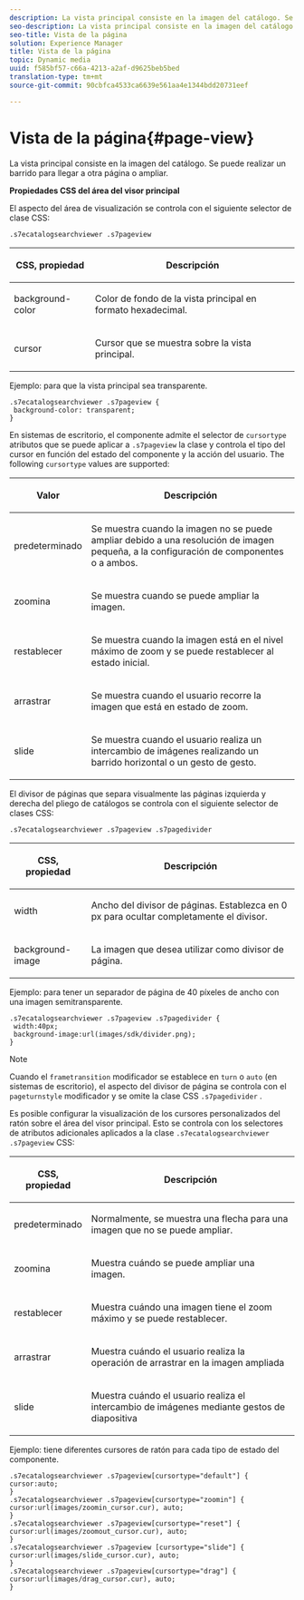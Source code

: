 ```yaml
---
description: La vista principal consiste en la imagen del catálogo. Se puede realizar un barrido para llegar a otra página o ampliar.
seo-description: La vista principal consiste en la imagen del catálogo. Se puede realizar un barrido para llegar a otra página o ampliar.
seo-title: Vista de la página
solution: Experience Manager
title: Vista de la página
topic: Dynamic media
uuid: f585bf57-c66a-4213-a2af-d9625beb5bed
translation-type: tm+mt
source-git-commit: 90cbfca4533ca6639e561aa4e1344bdd20731eef

---
```



# Vista de la página{#page-view}

La vista principal consiste en la imagen del catálogo. Se puede realizar un barrido para llegar a otra página o ampliar.

<!--<a id="section_061E550C1C1D4DB2BD663A898895B38C"></a>-->

**Propiedades CSS del área del visor principal**

El aspecto del área de visualización se controla con el siguiente selector de clase CSS:

```
.s7ecatalogsearchviewer .s7pageview
```

<table id="table_94EE3F5BBE4547C0B4943471CEE7EDE4"> 
 <thead> 
  <tr> 
   <th colname="col1" class="entry"> <p> CSS, propiedad </p> </th> 
   <th colname="col2" class="entry"> <p>Descripción </p> </th> 
  </tr> 
 </thead>
 <tbody> 
  <tr> 
   <td colname="col1"> <p> <span class="codeph"> background-color </span> </p> </td> 
   <td colname="col2"> <p> Color de fondo de la vista principal en formato hexadecimal. </p> </td> 
  </tr> 
  <tr> 
   <td colname="col1"> <p> <span class="codeph"> cursor </span> </p> </td> 
   <td colname="col2"> <p>Cursor que se muestra sobre la vista principal. </p> </td> 
  </tr> 
 </tbody> 
</table>

Ejemplo: para que la vista principal sea transparente.

```
.s7ecatalogsearchviewer .s7pageview { 
 background-color: transparent; 
}
```

En sistemas de escritorio, el componente admite el selector de `cursortype` atributos que se puede aplicar a `.s7pageview` la clase y controla el tipo del cursor en función del estado del componente y la acción del usuario. The following `cursortype` values are supported:

<table id="table_45B83F6CCDE84C36B0E087CA9144BFE6"> 
 <thead> 
  <tr> 
   <th colname="col1" class="entry"> <p>Valor </p> </th> 
   <th colname="col2" class="entry"> <p>Descripción </p> </th> 
  </tr> 
 </thead>
 <tbody> 
  <tr> 
   <td colname="col1"> <p> <span class="codeph"> predeterminado </span> </p> </td> 
   <td colname="col2"> <p>Se muestra cuando la imagen no se puede ampliar debido a una resolución de imagen pequeña, a la configuración de componentes o a ambos. </p> </td> 
  </tr> 
  <tr> 
   <td colname="col1"> <p> <span class="codeph"> zoomina </span> </p> </td> 
   <td colname="col2"> <p>Se muestra cuando se puede ampliar la imagen. </p> </td> 
  </tr> 
  <tr> 
   <td colname="col1"> <p> <span class="codeph"> restablecer </span> </p> </td> 
   <td colname="col2"> <p>Se muestra cuando la imagen está en el nivel máximo de zoom y se puede restablecer al estado inicial. </p> </td> 
  </tr> 
  <tr> 
   <td colname="col1"> <p> <span class="codeph"> arrastrar </span> </p> </td> 
   <td colname="col2"> <p>Se muestra cuando el usuario recorre la imagen que está en estado de zoom. </p> </td> 
  </tr> 
  <tr> 
   <td colname="col1"> <p> <span class="codeph"> slide </span> </p> </td> 
   <td colname="col2"> <p>Se muestra cuando el usuario realiza un intercambio de imágenes realizando un barrido horizontal o un gesto de gesto. </p> </td> 
  </tr> 
 </tbody> 
</table>

El divisor de páginas que separa visualmente las páginas izquierda y derecha del pliego de catálogos se controla con el siguiente selector de clases CSS:

`.s7ecatalogsearchviewer .s7pageview .s7pagedivider`

<table id="table_77EBC9A77BF14CF4974F8F43C709A207"> 
 <thead> 
  <tr> 
   <th colname="col1" class="entry"> <p> CSS, propiedad </p> </th> 
   <th colname="col2" class="entry"> <p>Descripción </p> </th> 
  </tr> 
 </thead>
 <tbody> 
  <tr> 
   <td colname="col1"> <p> <span class="codeph"> width </span> </p> </td> 
   <td colname="col2"> <p> Ancho del divisor de páginas. Establezca en <span class="codeph"> 0 </span> px para ocultar completamente el divisor. </p> </td> 
  </tr> 
  <tr> 
   <td colname="col1"> <p> <span class="codeph"> background-image </span> </p> </td> 
   <td colname="col2"> <p>La imagen que desea utilizar como divisor de página. </p> </td> 
  </tr> 
 </tbody> 
</table>

Ejemplo: para tener un separador de página de 40 píxeles de ancho con una imagen semitransparente.

```
.s7ecatalogsearchviewer .s7pageview .s7pagedivider { 
 width:40px; 
 background-image:url(images/sdk/divider.png); 
}
```

>[!NOTE]
>
>Cuando el `frametransition` modificador se establece en `turn` o `auto` (en sistemas de escritorio), el aspecto del divisor de página se controla con el `pageturnstyle` modificador y se omite la clase CSS `.s7pagedivider` .

Es posible configurar la visualización de los cursores personalizados del ratón sobre el área del visor principal. Esto se controla con los selectores de atributos adicionales aplicados a la clase `.s7ecatalogsearchviewer .s7pageview` CSS:

<table id="table_908164DECF9347A19A9696A23BBDB1A2"> 
 <thead> 
  <tr> 
   <th colname="col1" class="entry"> <p> CSS, propiedad </p> </th> 
   <th colname="col2" class="entry"> <p>Descripción </p> </th> 
  </tr> 
 </thead>
 <tbody> 
  <tr> 
   <td colname="col1"> <p> <span class="codeph"> predeterminado </span> </p> </td> 
   <td colname="col2"> <p> Normalmente, se muestra una flecha para una imagen que no se puede ampliar. </p> </td> 
  </tr> 
  <tr> 
   <td colname="col1"> <p> <span class="codeph"> zoomina </span> </p> </td> 
   <td colname="col2"> <p> Muestra cuándo se puede ampliar una imagen. </p> </td> 
  </tr> 
  <tr> 
   <td colname="col1"> <p> <span class="codeph"> restablecer </span> </p> </td> 
   <td colname="col2"> <p>Muestra cuándo una imagen tiene el zoom máximo y se puede restablecer. </p> </td> 
  </tr> 
  <tr> 
   <td colname="col1"> <p> <span class="codeph"> arrastrar </span> </p> </td> 
   <td colname="col2"> <p>Muestra cuándo el usuario realiza la operación de arrastrar en la imagen ampliada </p> </td> 
  </tr> 
  <tr> 
   <td colname="col1"> <p> <span class="codeph"> slide </span> </p> </td> 
   <td colname="col2"> <p>Muestra cuándo el usuario realiza el intercambio de imágenes mediante gestos de diapositiva </p> </td> 
  </tr> 
 </tbody> 
</table>

Ejemplo: tiene diferentes cursores de ratón para cada tipo de estado del componente.

```
.s7ecatalogsearchviewer .s7pageview[cursortype="default"] { 
cursor:auto; 
} 
.s7ecatalogsearchviewer .s7pageview[cursortype="zoomin"] { 
cursor:url(images/zoomin_cursor.cur), auto; 
} 
.s7ecatalogsearchviewer .s7pageview[cursortype="reset"] { 
cursor:url(images/zoomout_cursor.cur), auto; 
} 
.s7ecatalogsearchviewer .s7pageview [cursortype="slide"] { 
cursor:url(images/slide_cursor.cur), auto; 
} 
.s7ecatalogsearchviewer .s7pageview[cursortype="drag"] { 
cursor:url(images/drag_cursor.cur), auto; 
}
```

